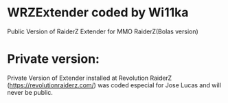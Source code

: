 # WRZExtender coded by Wi11ka
Public Version of RaiderZ Extender for MMO RaiderZ(Bolas version)

# Private version:
Private Version of Extender installed at Revolution RaiderZ
(https://revolutionraiderz.com/) 
was coded especial for Jose Lucas and will never be public.
